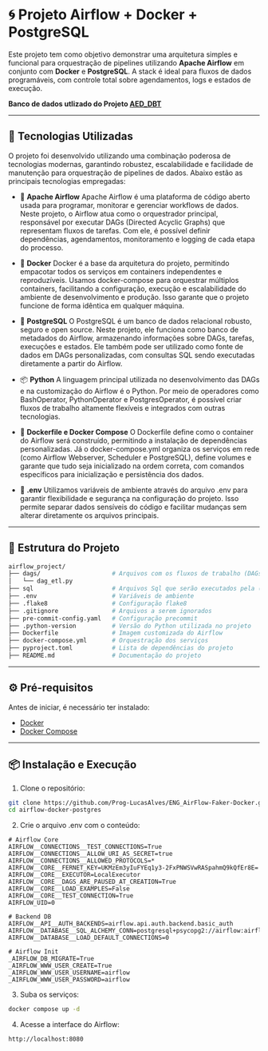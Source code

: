 
# 🌀 Projeto Airflow + Docker + PostgreSQL

Este projeto tem como objetivo demonstrar uma arquitetura simples e funcional para orquestração de pipelines utilizando **Apache Airflow** em conjunto com **Docker** e **PostgreSQL**. A stack é ideal para fluxos de dados programáveis, com controle total sobre agendamentos, logs e estados de execução.

**Banco de dados utlizado do Projeto [AED_DBT](https://github.com/Prog-LucasAlves/AED_DBT)**

---

## 🚀 Tecnologias Utilizadas

O projeto foi desenvolvido utilizando uma combinação poderosa de tecnologias modernas, garantindo robustez, escalabilidade e facilidade de manutenção para orquestração de pipelines de dados. Abaixo estão as principais tecnologias empregadas:

- 🔧 **Apache Airflow**
Apache Airflow é uma plataforma de código aberto usada para programar, monitorar e gerenciar workflows de dados. Neste projeto, o Airflow atua como o orquestrador principal, responsável por executar DAGs (Directed Acyclic Graphs) que representam fluxos de tarefas. Com ele, é possível definir dependências, agendamentos, monitoramento e logging de cada etapa do processo.

- 🐳 **Docker**
Docker é a base da arquitetura do projeto, permitindo empacotar todos os serviços em containers independentes e reproduzíveis. Usamos docker-compose para orquestrar múltiplos containers, facilitando a configuração, execução e escalabilidade do ambiente de desenvolvimento e produção. Isso garante que o projeto funcione de forma idêntica em qualquer máquina.

- 🐘 **PostgreSQL**
O PostgreSQL é um banco de dados relacional robusto, seguro e open source. Neste projeto, ele funciona como banco de metadados do Airflow, armazenando informações sobre DAGs, tarefas, execuções e estados. Ele também pode ser utilizado como fonte de dados em DAGs personalizadas, com consultas SQL sendo executadas diretamente a partir do Airflow.

- 📦 **Python**
A linguagem principal utilizada no desenvolvimento das DAGs e na customização do Airflow é o Python. Por meio de operadores como BashOperator, PythonOperator e PostgresOperator, é possível criar fluxos de trabalho altamente flexíveis e integrados com outras tecnologias.

- 📁 **Dockerfile e Docker Compose**
O Dockerfile define como o container do Airflow será construído, permitindo a instalação de dependências personalizadas. Já o docker-compose.yml organiza os serviços em rede (como Airflow Webserver, Scheduler e PostgreSQL), define volumes e garante que tudo seja inicializado na ordem correta, com comandos específicos para inicialização e persistência dos dados.

- 📄 **.env**
Utilizamos variáveis de ambiente através do arquivo .env para garantir flexibilidade e segurança na configuração do projeto. Isso permite separar dados sensíveis do código e facilitar mudanças sem alterar diretamente os arquivos principais.

---

## 📁 Estrutura do Projeto

```bash
airflow_project/
├── dags/                    # Arquivos com os fluxos de trabalho (DAGs)
│   └── dag_etl.py
├── sql                      # Arquivos Sql que serão executados pela (DAG)
├── .env                     # Variáveis de ambiente
├── .flake8                  # Configuração flake8
├── .gitignore               # Arquivos a serem ignorados
├── pre-commit-config.yaml   # Configuração precommit
├── .python-version          # Versão do Python utilizada no projeto
├── Dockerfile               # Imagem customizada do Airflow
├── docker-compose.yml       # Orquestração dos serviços
├── pyproject.toml           # Lista de dependências do projeto
├── README.md                # Documentação do projeto

```

---

## ⚙️ Pré-requisitos

Antes de iniciar, é necessário ter instalado:

- [Docker](https://www.docker.com/)
- [Docker Compose](https://docs.docker.com/compose/)

---

## 📦 Instalação e Execução

1. Clone o repositório:

```bash
git clone https://github.com/Prog-LucasAlves/ENG_AirFlow-Faker-Docker.git
cd airflow-docker-postgres
```

2. Crie o arquivo .env com o conteúdo:

```env
# Airflow Core
AIRFLOW__CONNECTIONS__TEST_CONNECTIONS=True
AIRFLOW__CONNECTIONS__ALLOW_URI_AS_SECRET=true
AIRFLOW__CONNECTIONS__ALLOWED_PROTOCOLS=*
AIRFLOW__CORE__FERNET_KEY=UKMzEm3yIuFYEq1y3-2FxPNWSVwRASpahmQ9kQfEr8E=
AIRFLOW__CORE__EXECUTOR=LocalExecutor
AIRFLOW__CORE__DAGS_ARE_PAUSED_AT_CREATION=True
AIRFLOW__CORE__LOAD_EXAMPLES=False
AIRFLOW__CORE__TEST_CONNECTION=True
AIRFLOW_UID=0

# Backend DB
AIRFLOW__API__AUTH_BACKENDS=airflow.api.auth.backend.basic_auth
AIRFLOW__DATABASE__SQL_ALCHEMY_CONN=postgresql+psycopg2://airflow:airflow@postgres/airflow
AIRFLOW__DATABASE__LOAD_DEFAULT_CONNECTIONS=0

# Airflow Init
_AIRFLOW_DB_MIGRATE=True
_AIRFLOW_WWW_USER_CREATE=True
_AIRFLOW_WWW_USER_USERNAME=airflow
_AIRFLOW_WWW_USER_PASSWORD=airflow
```

3. Suba os serviços:

```bash
docker compose up -d
```

4. Acesse a interface do Airflow:

```arduino
http://localhost:8080
```
